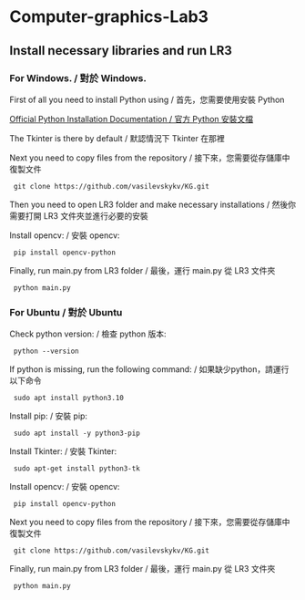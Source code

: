 # Computer-graphics-Lab3
## Install necessary libraries and run LR3

### For Windows. / 對於 Windows.

First of all you need to install Python using / 首先，您需要使用安裝 Python

[Official Python Installation Documentation / 官方 Python 安裝文檔](https://docs.python.org/3/using/windows.html#windows-full)

The Tkinter is there by default / 默認情況下 Tkinter 在那裡

Next you need to copy files from the repository / 接下來，您需要從存儲庫中復製文件
```{r, engine='bash', count_lines}
 git clone https://github.com/vasilevskykv/KG.git
```

Then you need to open LR3 folder and make necessary installations / 然後你需要打開 LR3 文件夾並進行必要的安裝

Install opencv: / 安裝 opencv:
```{r, engine='bash', count_lines}
 pip install opencv-python
```

Finally, run main.py from LR3 folder / 最後，運行 main.py 從 LR3 文件夾
```{r, engine='bash', count_lines}
 python main.py
```

### For Ubuntu / 對於 Ubuntu

Check python version: / 檢查 python 版本:
```{r, engine='bash', count_lines}
 python --version
```
If python is missing, run the following command: / 如果缺少python，請運行以下命令
```{r, engine='bash', count_lines}
 sudo apt install python3.10
```
Install pip: / 安裝 pip:
```{r, engine='bash', count_lines}
 sudo apt install -y python3-pip
```
Install Tkinter: / 安裝 Tkinter:
```{r, engine='bash', count_lines}
 sudo apt-get install python3-tk
```
Install opencv: / 安裝 opencv:
```{r, engine='bash', count_lines}
 pip install opencv-python
```
Next you need to copy files from the repository / 接下來，您需要從存儲庫中復製文件
```{r, engine='bash', count_lines}
 git clone https://github.com/vasilevskykv/KG.git
```
Finally, run main.py from LR3 folder / 最後，運行 main.py 從 LR3 文件夾
```{r, engine='bash', count_lines}
 python main.py
 ```
